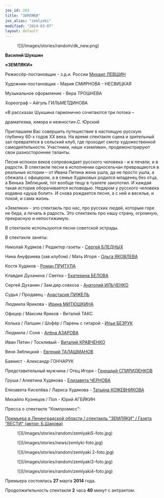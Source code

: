 ```yaml
---
jos_id: 283
title: "ЗЕМЛЯКИ"
jos_alias: "zemlyaki"
modified: "2014-03-07"
layout: default
---
```


<figure>
![](/images/stories/random/dk_new.png)
</figure>

**Василий Шукшин**

**«ЗЕМЛЯКИ»**

Режиссёр-постановщик - з.д.и. России [Михаил ЛЕВШИН](153-mihail-levshin.html)

Художник-постановщик - Мария СМИРНОВА - НЕСВИЦКАЯ

Музыкальное оформление - Вера ТРОШНЕВА

Хореограф – Айгуль ГИЛЬМЕТДИНОВА

«В рассказах Шукшина гармонично сочетаются три потока –

драматизма, юмора и нежности».С. Юрский

Приглашаем Вас совершить путешествие в настоящую русскую глубинку 60-х годов ХХ века. На время спектакля сцена и зрительный зал превратятся в сельский клуб, где проходит смотр художественной самодеятельности. Участники, наши «земляки», продемонстрируют свои разносторонние таланты.

Песня испокон веков сопровождает русского человека - и в печали, и в радости. В спектакле песни в исполнении односельчан превращаются в реальные истории – от Ивана Петина жена ушла, да не просто ушла, а сбежала с офицером, а в семье Худяковых родился младенец без отца, а Венька Зяблицкий, тот вообще тещу в туалете заколотил. И каждая такая история оборачивается исповедью. Недаром у русского человека издавна «душа болит». И снова рождается песня, а с ней и веселье, и покой, и сама жизнь.

«Земляки» - это спектакль про нас, про русских людей, которым горе не беда, а печаль в радость. Это спектакль про нашу страну, огромную, прекрасную и непостижимую.

В спектакле используются песни советской эстрады.

В спектакле заняты:

Николай Худяков / Редактор газеты - [Сергей БЛЕДНЫХ](24-blednyh-sergej.html)

Нина Ануфриева (зав.клубом) / Мать Игоря - [Ольга ЯКОВЛЕВА](89-olga-yakovleva.html)

Костя Худяков - [Роман ПРИТУЛА](50-roman-pritula.html)

Клавдия Духанина / Светка - [Екатерина БЕЛОВА](23-belova-ekaterina.html)

Сергей Духанин / Зам.дир.совхоза - [Анатолий ИЛЬЧЕНКО](55-anatolii-ilchenko.html)

Судья / Продавец - [Анастасия ПИЖЕЛЬ](64-asia-pigel-sergeevna.html)

Людмила Ярикова - [Ирина МИТЮШКИНА](62-irina-mityshkina.html)

Офицер / Максим Яриков - Виталий ТАКС

Колька / Лапшин / Шофёр / Парень с гитарой - [Илья БЕЗРУК](83-bezryk-ilya.html)

Людмила / Соня - [Алёна АЗАРОВА](86-alena-azarova.html)

Иван Петин / Тоскливый - [Виталий КРАВЧЕНКО](66-vitalii-kravchenko.html)

Веня Зяблицкий - [Евгений ТАЛАШМАНОВ](84-talashmanovevgenii.html)

Баянист - Александр ГОНЧАРУК

Представительный мужчина / Отец Игоря - [Геннадий СПИРИДЕНКОВ](27--gennadij-spiridenkov-za-rf.html)

Груша / Алевтина Худякова - [Елизавета ЧЕРНОВА](48-chernovaelizaveta.html)

Елизавета Киселёва / Лариса Худякова - [Татьяна КОЖЕВНИКОВА](80-tatiana-kogevnikova.html)

Михайло Кузнецов / Поп - Юрий АГЕЙКИН

Пресса о спектакле "Компромисс":

[Премьера в Ленинградской области / спектакль "ЗЕМЛЯКИ" / Газета "ВЕСТИ" (автор: Б.Шарова)](310-premiera-zemlyki-shukshin-pikalovo-1.html)

<figure>
![](/images/stories/random/zemlyaki5-foto.jpg)
</figure>

<figure>
![](/images/stories/news/zemlyki-foto.jpg)
</figure>

<figure>
![](/images/stories/random/zemlyaki 2-foto.jpg)
</figure>

<figure>
![](/images/stories/random/zemlyaki3-foto.jpg)
</figure>

<figure>
![](/images/stories/random/zemlyaki4-foto.jpg)
</figure>

Премьера состоялась **27** марта **2014** года.

Продолжительность спектакля **2** часа **40** минут с антрактом.

